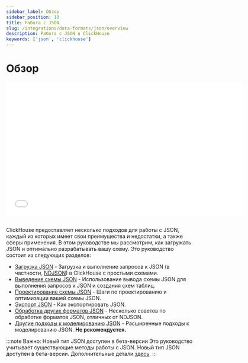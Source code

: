 ```yaml
---
sidebar_label: Обзор
sidebar_position: 10
title: Работа с JSON
slug: /integrations/data-formats/json/overview
description: Работа с JSON в ClickHouse
keywords: ['json', 'clickhouse']
---
```



# Обзор

<div style={{width:'640px', height: '360px'}}>
  <iframe src="//www.youtube.com/embed/gCg5ISOujtc"
    width="640"
    height="360"
    frameborder="0"
    allow="autoplay;
    fullscreen;
    picture-in-picture"
    allowfullscreen>
  </iframe>
</div>

<br />

ClickHouse предоставляет несколько подходов для работы с JSON, каждый из которых имеет свои преимущества и недостатки, а также сферы применения. В этом руководстве мы рассмотрим, как загружать JSON и оптимально разрабатывать вашу схему. Это руководство состоит из следующих разделов:

- [Загрузка JSON](/integrations/data-formats/json/loading) - Загрузка и выполнение запросов к JSON (в частности, [NDJSON](https://github.com/ndjson/ndjson-spec)) в ClickHouse с простыми схемами.
- [Выведение схемы JSON](/integrations/data-formats/json/inference) - Использование вывода схемы JSON для выполнения запросов к JSON и создания схем таблиц.
- [Проектирование схемы JSON](/integrations/data-formats/json/schema) - Шаги по проектированию и оптимизации вашей схемы JSON.
- [Экспорт JSON](/integrations/data-formats/json/exporting) - Как экспортировать JSON.
- [Обработка других форматов JSON](/integrations/data-formats/json/other-formats) - Несколько советов по обработке форматов JSON, отличных от NDJSON.
- [Другие подходы к моделированию JSON](/integrations/data-formats/json/other-approaches) - Расширенные подходы к моделированию JSON. **Не рекомендуется.**

:::note Важно: Новый тип JSON доступен в бета-версии
Это руководство учитывает существующие методы работы с JSON. Новый тип JSON доступен в бета-версии. Дополнительные детали [здесь](/sql-reference/data-types/newjson).
:::
